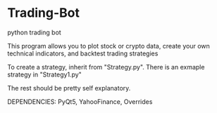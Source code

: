 # Trading-Bot
python trading bot

This program allows you to plot stock or crypto data, create your own technical indicators, and backtest trading strategies

To create a strategy, inherit from "Strategy.py". There is an exmaple strategy in "Strategy1.py"

The rest should be pretty self explanatory.

DEPENDENCIES: PyQt5, YahooFinance, Overrides
